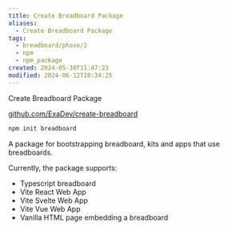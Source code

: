 ```yaml
---
title: Create Breadboard Package
aliases:
  - Create Breadboard Package
tags:
  - breadboard/phase/2
  - npm
  - npm_package
created: 2024-05-30T11:47:23
modified: 2024-06-12T10:34:25
---
```


Create Breadboard Package

[github.com/ExaDev/create-breadboard](https://github.com/ExaDev/create-breadboard)

```bash
npm init breadboard
```

A package for bootstrapping breadboard, kits and apps that use breadboards.

Currently, the package supports:

- Typescript breadboard
- Vite React Web App
- Vite Svelte Web App
- Vite Vue Web App
- Vanilla HTML page embedding a breadboard
